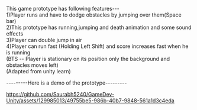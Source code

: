 This game prototype has following features---   
1)Player runs and have to dodge obstacles by jumping over them(Space bar)   
2)This prototype has running,jumping and death animation and some sound effects   
3)Player can double jump in air    
4)Player can run fast (Holding Left Shift) and score increases fast when he is running   
(BTS -- Player is stationary on its position only the background and obstacles moves left)    
(Adapted from unity learn)

---------Here is a demo of the prototype---------    



https://github.com/Saurabh5240/GameDev-Unity/assets/129985013/49755be5-986b-40b7-9848-561a1d3c4eda


